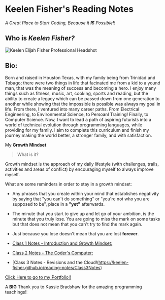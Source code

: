 # Keelen Fisher's Reading Notes
*A Great Place to Start Coding, Because it **IS** Possible!!*


## Who is ***Keelen Fisher?***
![Keelen Elijah Fisher Professional Headshot](https://user-images.githubusercontent.com/108201205/176026973-ef9c826d-2de5-4f8f-bcd2-14164141d0a6.jpg)


## Bio:
Born and raised in Houston Texas, with my family being from Trinidad and Tobago; there were two things in life that facinated me from a kid to a yound man, that was the meaning of success and becoming a hero. I enjoy many things such as fitness, music, art, cooking, sports and reading, but the ability to create a legacy which can be passed down from one generation to another while showing that the impossible is possible was always my goal in life. From there, I ventured into many career paths. From Electrical Engineering, to Environmental Science, to Persoanl Training! Finally, to Computer Science. Now, I want to lead a path of aspiring futurists into a world of technical evolution through programming languages, while providing for my family. I aim to complete this curriculum and finish my journey making the world better, a stronger family, and with satisfaction.



My **Growth Mindset**
>What is it?



Growth mindset is the approach of my daily lifestyle (with challenges, trails, activities and areas of conflict) by encouraging myself to always improve myself.

What are some reminders in order to stay in a growth mindset:

- Any phrases that you create within your mind that establishes negativity by saying that "you can't do something" or "you're not who you are supposed to be", place in a **"yet"** afterwards.
- The minute that you start to give up and let go of your ambition, is the minute that you truly lose. You are going to miss the mark on some tasks but that does not mean that you can't try to find the mark again.
- Just because you lose doesn't mean that you are lost **forever**. 


- [Class 1 Notes - Introduction and Growth Mindset:](https://keelen-fisher.github.io/reading-notes/Class2Notes)
- [Class 2 Notes - The Coder's Computer:](https://keelen-fisher.github.io/reading-notes/class2notes)
- [Class 3 Notes - Revisions and the Cloud!(https://keelen-fisher.github.io/reading-notes/Class3Notes)


 [Click Here to go to my Portfolio!!](https://github.com/Keelen-Fisher)

A **BIG** Thank you to Kassie Bradshaw for the amazing programming teachings!!



